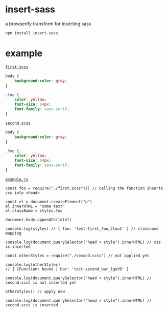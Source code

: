 # insert-sass

a browserify transform for inserting sass

```
npm install insert-sass
```

# example

[`first.scss`](./test/foo.scss)

```scss
body {
	background-color: gray;
}

.foo {
	color: yellow;
	font-size: 64px;
	font-family: sans-serif;
}
```

[`second.scss`](./test/bar.scss)

```scss
body {
	background-color: gray;
}

.foo {
	color: yellow;
	font-size: 64px;
	font-family: sans-serif;
}
```

[`example.js`](./test/example.js)

```
const foo = require("./first.scss")() // calling the function inserts css into <head>

const el = document.createElement("p")
el.innerHTML = "some text"
el.className = styles.foo

document.body.appendChild(el)

console.log(styles) // { foo: 'test-first_foo_2luu1' } // classname mapping

console.log(document.querySelector("head > style").innerHTML) // css is inserted

const otherStyles = require("./second.scss") // not applied yet

console.log(otherStyles)
// { [Function: bound ] bar: 'test-second_bar_1geYD' }

console.log(document.querySelector("head > style").innerHTML) // second.scss is not inserted yet

otherStyles() // apply now

console.log(document.querySelector("head > style").innerHTML) // second.scss is inserted
```
